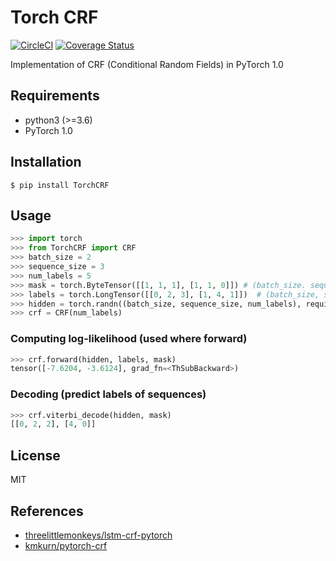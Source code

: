 # Torch CRF
[![CircleCI](https://circleci.com/gh/s14t284/TorchCRF.svg?style=svg)](https://circleci.com/gh/s14t284/TorchCRF) [![Coverage Status](https://coveralls.io/repos/github/s14t284/TorchCRF/badge.svg)](https://coveralls.io/github/s14t284/TorchCRF)

Implementation of CRF (Conditional Random Fields) in PyTorch 1.0

## Requirements

- python3 (>=3.6)
- PyTorch 1.0

## Installation

    $ pip install TorchCRF

## Usage

```python
>>> import torch
>>> from TorchCRF import CRF
>>> batch_size = 2
>>> sequence_size = 3
>>> num_labels = 5
>>> mask = torch.ByteTensor([[1, 1, 1], [1, 1, 0]]) # (batch_size. sequence_size)
>>> labels = torch.LongTensor([[0, 2, 3], [1, 4, 1]])  # (batch_size, sequence_size)
>>> hidden = torch.randn((batch_size, sequence_size, num_labels), requires_grad=True)
>>> crf = CRF(num_labels)
```

### Computing log-likelihood (used where forward)

```python
>>> crf.forward(hidden, labels, mask)
tensor([-7.6204, -3.6124], grad_fn=<ThSubBackward>)
```

### Decoding (predict labels of sequences)

```python
>>> crf.viterbi_decode(hidden, mask)
[[0, 2, 2], [4, 0]]
```

## License

MIT

## References

- [threelittlemonkeys/lstm-crf-pytorch](https://github.com/threelittlemonkeys/lstm-crf-pytorch)
- [kmkurn/pytorch-crf](https://github.com/kmkurn/pytorch-crf)
